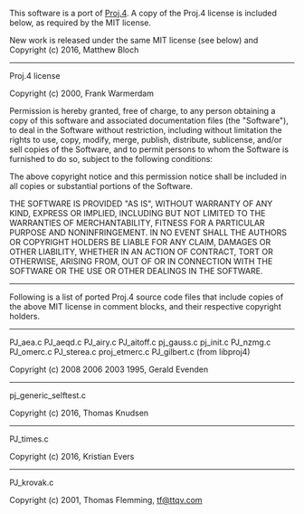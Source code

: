 
This software is a port of [Proj.4](https://github.com/OSGeo/proj.4]). A copy of the Proj.4 license is included below, as required by the MIT license.

New work is released under the same MIT license (see below) and
Copyright (c) 2016, Matthew Bloch

--------------
Proj.4 license

Copyright (c) 2000, Frank Warmerdam

Permission is hereby granted, free of charge, to any person obtaining a
copy of this software and associated documentation files (the "Software"),
to deal in the Software without restriction, including without limitation
the rights to use, copy, modify, merge, publish, distribute, sublicense,
and/or sell copies of the Software, and to permit persons to whom the
Software is furnished to do so, subject to the following conditions:

The above copyright notice and this permission notice shall be included
in all copies or substantial portions of the Software.

THE SOFTWARE IS PROVIDED "AS IS", WITHOUT WARRANTY OF ANY KIND, EXPRESS
OR IMPLIED, INCLUDING BUT NOT LIMITED TO THE WARRANTIES OF MERCHANTABILITY,
FITNESS FOR A PARTICULAR PURPOSE AND NONINFRINGEMENT. IN NO EVENT SHALL
THE AUTHORS OR COPYRIGHT HOLDERS BE LIABLE FOR ANY CLAIM, DAMAGES OR OTHER
LIABILITY, WHETHER IN AN ACTION OF CONTRACT, TORT OR OTHERWISE, ARISING
FROM, OUT OF OR IN CONNECTION WITH THE SOFTWARE OR THE USE OR OTHER
DEALINGS IN THE SOFTWARE.

--------------
Following is a list of ported Proj.4 source code files that include copies of
the above MIT license in comment blocks, and their respective copyright
holders.

--------------
PJ_aea.c
PJ_aeqd.c
PJ_airy.c
PJ_aitoff.c
pj_gauss.c
pj_init.c
PJ_nzmg.c
PJ_omerc.c
PJ_sterea.c
proj_etmerc.c
PJ_gilbert.c (from libproj4)

Copyright (c) 2008 2006 2003 1995, Gerald Evenden

--------------
pj_generic_selftest.c

Copyright (c) 2016, Thomas Knudsen

--------------
PJ_times.c

Copyright (c) 2016, Kristian Evers

-------------
PJ_krovak.c

Copyright (c) 2001, Thomas Flemming, tf@ttqv.com
